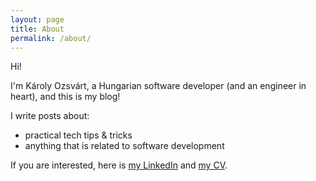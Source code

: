 ```yaml
---
layout: page
title: About
permalink: /about/
---
```


Hi!

I'm Károly Ozsvárt, a Hungarian software developer (and an engineer in heart), and this is my blog!

I write posts about:
- practical tech tips & tricks
- anything that is related to software development

If you are interested, here is [my LinkedIn](https://www.linkedin.com/in/arphox/) and [my CV](https://gitlab.com/arphox/cv/-/blob/master/README.md). 